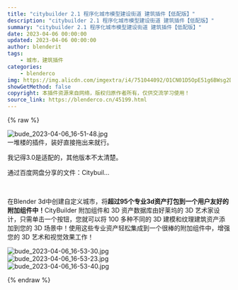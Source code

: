 ```yaml
---
title: "citybuilder 2.1 程序化城市模型建设街道 建筑插件【低配版】"
description: "citybuilder 2.1 程序化城市模型建设街道 建筑插件【低配版】"
summary: "citybuilder 2.1 程序化城市模型建设街道 建筑插件【低配版】"
date: 2023-04-06 00:00:00
updated: 2023-04-06 00:00:00
author: blenderit
tags: 
    - 城市，建筑插件
categories:
    - blenderco
img: https://img.alicdn.com/imgextra/i4/751044092/O1CN01D5OpE51g6BWsg2DcY_!!751044092.jpg
showGetMethod: false
copyright: 本插件资源来自网络，版权归原作者所有，仅供交流学习使用！
source_link: https://blenderco.cn/45199.html
---
```


{% raw %}
<p><img src="https://img.alicdn.com/imgextra/i4/751044092/O1CN01D5OpE51g6BWsg2DcY_!!751044092.jpg" alt="bude_2023-04-06_16-51-48.jpg"><br>
一堆楼的插件，装好直接拖出来就行。</p><p>我记得3.0是适配的，其他版本不太清楚。</p><p>通过百度网盘分享的文件：Citybuil…</p><p> </p><p>在Blender 3d中创建自定义城市，将<strong>超过95个专业3d资产打包到一个用户友好的附加组件中！</strong>CityBuilder 附加组件和 3D 资产数据库由好莱坞的 3D 艺术家设计，只需单击一个按钮，您就可以将 100 多种不同的 3D 建模和纹理建筑资产添加到您的 3D 场景中！使用这些专业资产轻松集成到一个很棒的附加组件中，增强您的 3D 艺术和视觉效果工作！</p><p><img src="https://img.alicdn.com/imgextra/i2/751044092/O1CN010UXvA91g6BWxZuZ2U_!!751044092.jpg" alt="bude_2023-04-06_16-53-30.jpg"><br>
<img src="https://img.alicdn.com/imgextra/i2/751044092/O1CN01DZg53T1g6BWnbvWCl_!!751044092.jpg" alt="bude_2023-04-06_16-53-23.jpg"><br>
<img src="https://img.alicdn.com/imgextra/i1/751044092/O1CN01TKFBRL1g6BWmrHlb3_!!751044092.jpg" alt="bude_2023-04-06_16-53-40.jpg"></p>
<div style="display: none">blenderco</div>
{% endraw %}